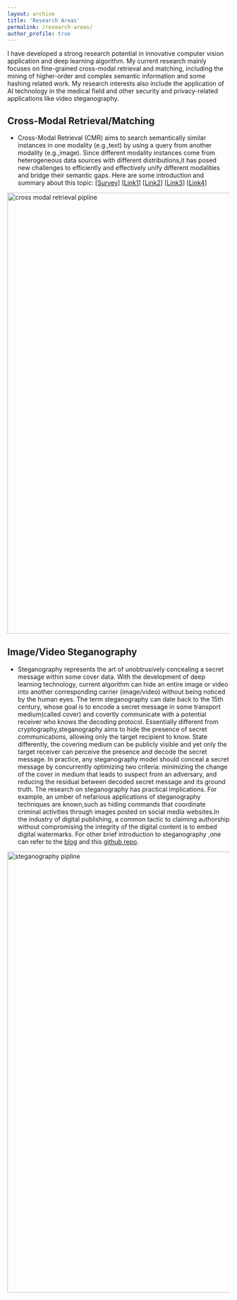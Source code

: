 ```yaml
---
layout: archive
title: 'Research Areas'
permalink: /research-areas/
author_profile: true
---
```


I have developed a strong research potential in innovative computer vision application and deep learning algorithm.
My current research mainly focuses on fine-grained cross-modal retrieval and matching, including the mining of higher-order and complex semantic information and some hashing related work.
My research interests also include the application of AI technology in the medical field and other security and privacy-related applications like video steganography.

 <!-- My research aims to bridge the gap between the theoretical modelling and practical exploitation of physical layer security using state-of-the-art testbeds and equipment. -->
<!-- In particular, my research aims to ensure the secure connection using key generation and device authentication using radio frequency fingerprint identification. -->

## Cross-Modal Retrieval/Matching

- Cross-Modal Retrieval (CMR) aims to search semantically similar instances in one modality (e.g.,text) by using a query from another modality (e.g.,image). Since different modality instances come from heterogeneous data sources with different distributions,it has posed new challenges to efficiently and effectively unify different modalities and bridge their semantic gaps.
Here are some introduction and summary about this topic:
[[Survey](https://arxiv.org/abs/1607.06215)]
[[Link1](https://zhuanlan.zhihu.com/p/115273380)]
[[Link2](https://zhuanlan.zhihu.com/p/117644099)]
[[Link3](https://zhuanlan.zhihu.com/p/129857640)]
[[Link4](https://zhuanlan.zhihu.com/p/92705250)]
<img align="center" width="1000" src="{{ site.url }}/images/cmr/cross_modal_retrieval.jpg" alt="cross modal retrieval pipline">
<!-- * [Key Generation Overview]({{ site.url }}/posts/2019/04/blog-post-keygen_main/) -->

## Image/Video Steganography

- Steganography represents the art of unobtrusively concealing a secret message within some cover data. With the development of deep learning technology, current algorithm can hide an entire image or video into another corresponding carrier (image/video) without being noticed by the human eyes.
  The term steganography can date back to the 15th century, whose goal is to encode a secret message in some transport medium(called cover) and covertly communicate with a potential receiver who knows the decoding protocol. Essentially different from cryptography,steganography aims to hide the presence of secret communications, allowing only the target recipient to know. State differently, the covering medium can be publicly visible and yet only the target receiver can perceive the presence and decode the secret message. In practice, any steganography model should conceal a secret message by concurrently optimizing two criteria: minimizing the change of the cover in medium that leads to suspect from an adversary, and reducing the residual between decoded secret message and its ground truth. The research on steganography has practical implications. For example, an umber of nefarious applications of steganography techniques are known,such as hiding commands that coordinate criminal activities through images posted on social media websites.In the industry of digital publishing, a common tactic to claiming authorship without compromising the integrity of the digital content is to embed digital watermarks. For other brief introduction to steganography ,one can refer to the [blog](https://buzzrobot.com/hiding-images-using-ai-deep-steganography-b7726bd58b06) and this [github repo](https://github.com/muziyongshixin/pytorch-Deep-Steganography).

<img align="center" width="1000" src="{{ site.url }}/images/ste/ste.jpg" alt="steganography pipline">
<!-- * [RFF Identification Overview]({{ site.url }}/posts/2019/04/blog-post-rffi_main/) -->
